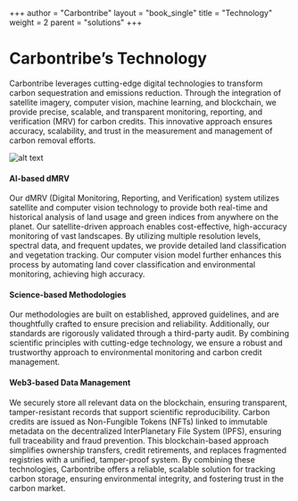 +++
author = "Carbontribe"
layout = "book_single"
title = "Technology"
weight = 2
parent = "solutions"
+++

# Carbontribe’s Technology

Carbontribe leverages cutting-edge digital technologies to transform carbon sequestration and emissions reduction. Through the integration of satellite imagery, computer vision, machine learning, and blockchain, we provide precise, scalable, and transparent monitoring, reporting, and verification (MRV) for carbon credits. This innovative approach ensures accuracy, scalability, and trust in the measurement and management of carbon removal efforts.  



![alt text](/images/carbontribe_technology.png "carbontribe_technology")

####  AI-based dMRV  
Our dMRV (Digital Monitoring, Reporting, and Verification) system utilizes satellite and computer vision technology to provide both real-time and historical analysis of land usage and green indices from anywhere on the planet. Our satellite-driven approach enables cost-effective, high-accuracy monitoring of vast landscapes. By utilizing multiple resolution levels, spectral data, and frequent updates, we provide detailed land classification and vegetation tracking. Our computer vision model further enhances this process by automating land cover classification and environmental monitoring, achieving high accuracy.  
####  Science-based Methodologies    
Our methodologies are built on established, approved guidelines, and are thoughtfully crafted to ensure precision and reliability. Additionally, our standards are rigorously validated through a third-party audit. By combining scientific principles with cutting-edge technology, we ensure a robust and trustworthy approach to environmental monitoring and carbon credit management.  
####  Web3-based Data Management  
We securely store all relevant data on the blockchain, ensuring transparent, tamper-resistant records that support scientific reproducibility. Carbon credits are issued as Non-Fungible Tokens (NFTs) linked to immutable metadata on the decentralized InterPlanetary File System (IPFS), ensuring full traceability and fraud prevention. This blockchain-based approach simplifies ownership transfers, credit retirements, and replaces fragmented registries with a unified, tamper-proof system. By combining these technologies, Carbontribe offers a reliable, scalable solution for tracking carbon storage, ensuring environmental integrity, and fostering trust in the carbon market.  
